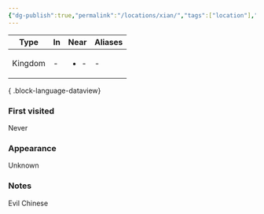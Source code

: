 ```yaml
---
{"dg-publish":true,"permalink":"/locations/xian/","tags":["location"],"noteIcon":"location"}
---
```


| Type    | In | Near                 | Aliases |
| ------- | -- | -------------------- | ------- |
| Kingdom | \- | <ul><li>\-</li></ul> | \-      |

{ .block-language-dataview}
### First visited
Never
### Appearance
Unknown
### Notes
Evil Chinese 